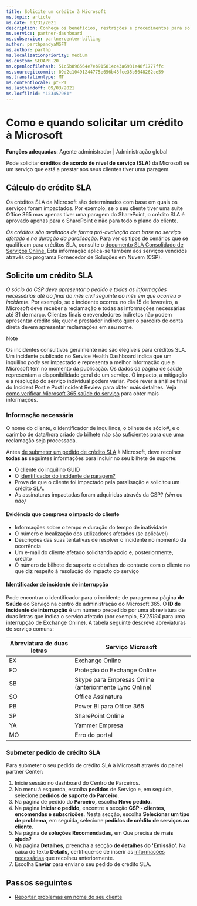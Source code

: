 ```yaml
---
title: Solicite um crédito à Microsoft
ms.topic: article
ms.date: 03/31/2021
description: Conheça os benefícios, restrições e procedimentos para solicitar um crédito de acordo de nível de serviço (SLA) da Microsoft se os seus clientes experimentarem uma falha de serviço.
ms.service: partner-dashboard
ms.subservice: partnercenter-billing
author: parthpandyaMSFT
ms.author: parthp
ms.localizationpriority: medium
ms.custom: SEOAPR.20
ms.openlocfilehash: 51c5b896564e7eb915814c43a6931e48f1777ffc
ms.sourcegitcommit: 09d2c10491244775e656b48fce35b5648262ce59
ms.translationtype: MT
ms.contentlocale: pt-PT
ms.lasthandoff: 09/03/2021
ms.locfileid: "123457961"
---
```

# <a name="how-and-when-to-request-a-credit-from-microsoft"></a>Como e quando solicitar um crédito à Microsoft

**Funções adequadas**: Agente administrador | Administração global

Pode solicitar **créditos de acordo de nível de serviço (SLA)** da Microsoft se um serviço que está a prestar aos seus clientes tiver uma paragem.

## <a name="sla-credit-calculation"></a>Cálculo do crédito SLA

Os créditos SLA da Microsoft são determinados com base em quais os serviços foram impactados. Por exemplo, se o seu cliente tiver uma suite Office 365 mas apenas tiver uma paragem do SharePoint, o crédito SLA é aprovado apenas para o SharePoint e não para todo o plano do cliente.

*Os créditos são avaliados de forma pró-avaliação com base no serviço afetado e na duração da paralisação.* Para ver os tipos de cenários que se qualificam para créditos SLA, consulte o [documento SLA Consolidado de Serviços Online.](http://www.microsoftvolumelicensing.com/DocumentSearch.aspx?Mode=3&DocumentTypeId=37) Esta informação aplica-se também aos serviços vendidos através do programa Fornecedor de Soluções em Nuvem (CSP).


## <a name="request-an-sla-credit"></a>Solicite um crédito SLA

*O sócio da CSP deve apresentar o pedido e todas as informações necessárias até ao final do mês civil seguinte ao mês em que ocorreu o incidente.* Por exemplo, se o incidente ocorreu no dia 15 de fevereiro, a Microsoft deve receber a reclamação e todas as informações necessárias até 31 de março. Clientes finais e revendedores indiretos não podem apresentar crédito sla; quer o prestador indireto quer o parceiro de conta direta devem apresentar reclamações em seu nome.

> [!NOTE]
> Os incidentes consultivos geralmente não são elegíveis para créditos SLA. Um incidente publicado no Service Health Dashboard indica que um inquilino *pode* ser impactado e representa a melhor informação que a Microsoft tem no momento da publicação. Os dados da página de saúde representam a disponibilidade geral de um serviço. O impacto, a mitigação e a resolução do serviço individual podem variar. Pode rever a análise final do Incident Post e Post Incident Review para obter mais detalhes. Veja [como verificar Microsoft 365 saúde do serviço](/microsoft-365/enterprise/view-service-health#incidents-and-advisories) para obter mais informações.

### <a name="required-information"></a>Informação necessária

O nome do cliente, o identificador de inquilinos, o bilhete de sócio#, e o carimbo de data/hora criado do bilhete não são suficientes para que uma reclamação seja processada.

Antes [de submeter um pedido de crédito SLA](#submit-sla-credit-request) à Microsoft, deve recolher **todas as** seguintes informações para incluir no seu bilhete de suporte:

- O cliente do inquilino GUID
- O [identificador do incidente de paragem?](#outage-incident-identifier)
- Prova de que o cliente foi impactado pela paralisação e solicitou um crédito SLA.
- As assinaturas impactadas foram adquiridas através da CSP? *(sim* ou *não)*

#### <a name="evidence-that-proves-customer-impact"></a>Evidência que comprova o impacto do cliente

- Informações sobre o tempo e duração do tempo de inatividade
- O número e localização dos utilizadores afetados (se aplicável)
- Descrições das suas tentativas de resolver o incidente no momento da ocorrência
- Um e-mail do cliente afetado solicitando apoio e, posteriormente, crédito
- O número de bilhete de suporte e detalhes do contacto com o cliente no que diz respeito à resolução do impacto do serviço


#### <a name="outage-incident-identifier"></a>Identificador de incidente de interrupção

Pode encontrar o identificador para o incidente de paragem na página **de Saúde** do Serviço na centro de administração do Microsoft 365. O **ID de incidente de interrupção** é um número precedido por uma abreviatura de duas letras que indica o serviço afetado (por exemplo, *EX25194* para uma interrupção de Exchange Online). A tabela seguinte descreve abreviaturas de serviço comuns:

| Abreviatura de duas letras | Serviço Microsoft |
| ----------------------- | ----------------- |
| EX | Exchange Online |
| FO | Proteção do Exchange Online |
| SB | Skype para Empresas Online (anteriormente Lync Online) |
| SO | Office Assinatura |
| PB | Power BI para Office 365 |
| SP | SharePoint Online |
| YA | Yammer Empresa |
| MO | Erro do portal |

### <a name="submit-sla-credit-request"></a>Submeter pedido de crédito SLA

Para submeter o seu pedido de crédito SLA à Microsoft através do painel partner Center:

1. Inicie sessão no dashboard do Centro de Parceiros.
2. No menu à esquerda, escolha **pedidos** de Serviço e, em seguida, selecione **pedidos de suporte do Parceiro**.
3. Na página de pedido do **Parceiro,** escolha **Novo pedido.**
4. Na página **Iniciar o pedido,** encontre a secção **CSP - clientes, encomendas e subscrições**. Nesta secção, escolha **Selecionar um tipo de problema,** em seguida, selecione **pedidos de crédito de serviços ao cliente**.
5. Na página **de soluções Recomendadas,** em Que precisa de **mais ajuda?**
6. Na página **Detalhes,** preencha a secção **de detalhes do 'Emissão'.** Na caixa de texto **Details,** certifique-se de inserir as [informações necessárias](#required-information) que recolheu anteriormente.
7. Escolha **Enviar** para enviar o seu pedido de crédito SLA.

## <a name="next-steps"></a>Passos seguintes

- [Reportar problemas em nome do seu cliente](report-problems-on-behalf-of-a-customer.md)
